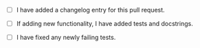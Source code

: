 <!--
Thank you for contributing to PlasmaPy! Here's a bunch of pointers to
make things easier for all of us:

* If this PR will solve an issue tracked by GitHub, then please add
  "Closes #42" so the issue automatically closes once this pull request
  is merged.  In this example, issue #42 would have been closed.
  If your PR will not completely solve the issue, then please still reference
  still reference the issue like "issue #42".  (For more info see [GitHub's primer
  on linking issues](https://help.github.com/en/github/managing-your-work-on-github/linking-a-pull-request-to-an-issue#linking-a-pull-request-to-an-issue-using-a-keyword).)

* Remember to add some description of your changes in this text box.

* If your pull request is not yet ready for review - either because
  you're just looking for feedback on a change or because you're not
  perfectly satisfied with your change - submit it as a draft pull request.
  Remember to change its' status once it's ready.

* If this is your first contribution, please add your name to the author
  list in `docs/about/credits.rst`.

* Feel free to chat with other developers on our Matrix channel at:
   https://riot.im/app/#/room/#plasmapy:openastronomy.org

* We have a developer's guide to help answer some of your questions. 
  http://docs.plasmapy.org/en/latest/development/index.html

Many thanks in advance for following these pointers and for being willing to contribute!

When submitting a pull request, please ensure that you can (eventually,
sometime before it is merged) check the following basic requirements:

-->

- [ ] I have added a changelog entry for this pull request.

<!--

In short: A changelog entry is a short description of your PR's changes.
Each entry is written in a `<PULL REQUEST>.<TYPE>.rst` file and stored in 
the `changelog` directory,  where `<PULL REQUEST>` is a pull request 
number and `<TYPE>` is one of:

* `breaking`: A change which requires users to change code and is not backwards compatible. (Not to be used for removal of deprecated features.)
* `feature`: New user facing features and any new behavior.
* `bugfix`: Fixes a reported bug.
* `doc`: Documentation addition or improvement, like rewording an entire session or adding missing docs.
* `removal`: Feature deprecation and/or feature removal.
* `trivial`: A change which has no user facing effect or is tiny change.

A PR number is generated after you successfully submit a new PR, so the changelog
file can only be added after you open the PR.```

For more information, see:
https://github.com/PlasmaPy/PlasmaPy/blob/master/changelog/README.rst

--->

- [ ] If adding new functionality, I have added tests and
      docstrings.

<!--
(Tests pop up at the bottom, in the checks box.)
-->

- [ ] I have fixed any newly failing tests.

<!--
(If you're unsure why they're failing, ask!)
-->
